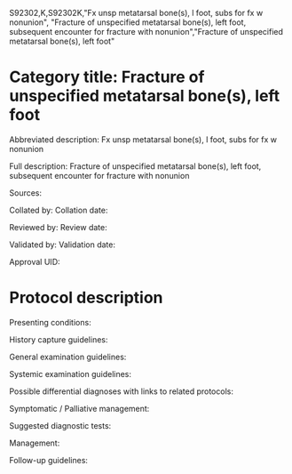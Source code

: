S92302,K,S92302K,"Fx unsp metatarsal bone(s), l foot, subs for fx w nonunion", "Fracture of unspecified metatarsal bone(s), left foot, subsequent encounter for fracture with nonunion","Fracture of unspecified metatarsal bone(s), left foot"
# Category title: Fracture of unspecified metatarsal bone(s), left foot

Abbreviated description: Fx unsp metatarsal bone(s), l foot, subs for fx w nonunion

Full description: Fracture of unspecified metatarsal bone(s), left foot, subsequent encounter for fracture with nonunion

Sources:

Collated by:
Collation date:

Reviewed by:
Review date:

Validated by:
Validation date:

Approval UID:

# Protocol description

Presenting conditions:

History capture guidelines:

General examination guidelines:

Systemic examination guidelines:

Possible differential diagnoses with links to related protocols:

Symptomatic / Palliative management:

Suggested diagnostic tests:

Management:

Follow-up guidelines:
